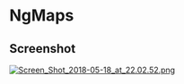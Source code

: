 # NgMaps

## Screenshot

[![Screen_Shot_2018-05-18_at_22.02.52.png](https://s31.postimg.cc/geblvj2vf/Screen_Shot_2018-05-18_at_22.02.52.png)](https://postimg.cc/image/htd6k93yf/)
